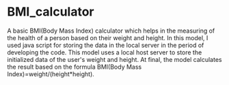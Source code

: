 # BMI_calculator
A basic BMI(Body Mass Index) calculator which helps in the measuring of the health of a person based on their weight and height. 
In this model, I used java script for storing the data in the local server in the period of developing the code. 
This model uses a local host server to store the initialized data of the user's weight and height. 
At final, the model calculates the result based on the formula BMI(Body Mass Index)=weight/(height*height).
